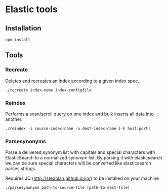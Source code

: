 # Elastic tools

## Installation
`npm install`

## Tools
### Recreate
Deletes and recreates an index according to a given index spec.

`./recreate index-name index-configfile`

### Reindex
Performs a scan/scroll query on one index and bulk inserts all data into another.

`./reindex -i source-index-name -o dest-index-name [-h host:port]`

### Parsesynonyms
Parse a delivered synonym list with capitals and special characters with ElasticSearch to a normalized synonym list. By parsing it with elasticsearch we can be sure special characters will be converted like elasticsearch parses strings.

Requires JQ (http://stedolan.github.io/jq/) to be installed on your machine

`./parsesynonyms path-to-source-file [path-to-dest-file]`
